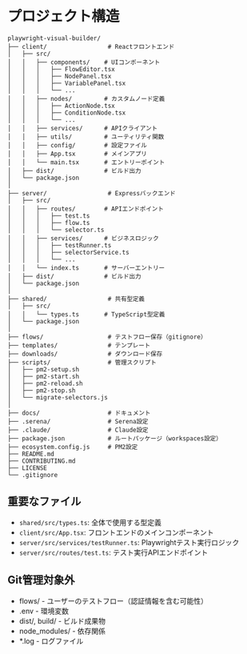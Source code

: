 # プロジェクト構造

```
playwright-visual-builder/
├── client/                 # Reactフロントエンド
│   ├── src/
│   │   ├── components/    # UIコンポーネント
│   │   │   ├── FlowEditor.tsx
│   │   │   ├── NodePanel.tsx
│   │   │   ├── VariablePanel.tsx
│   │   │   └── ...
│   │   ├── nodes/         # カスタムノード定義
│   │   │   ├── ActionNode.tsx
│   │   │   ├── ConditionNode.tsx
│   │   │   └── ...
│   │   ├── services/      # APIクライアント
│   │   ├── utils/         # ユーティリティ関数
│   │   ├── config/        # 設定ファイル
│   │   ├── App.tsx        # メインアプリ
│   │   └── main.tsx       # エントリーポイント
│   ├── dist/              # ビルド出力
│   └── package.json
│
├── server/                 # Expressバックエンド
│   ├── src/
│   │   ├── routes/        # APIエンドポイント
│   │   │   ├── test.ts
│   │   │   ├── flow.ts
│   │   │   └── selector.ts
│   │   ├── services/      # ビジネスロジック
│   │   │   ├── testRunner.ts
│   │   │   ├── selectorService.ts
│   │   │   └── ...
│   │   └── index.ts       # サーバーエントリー
│   ├── dist/              # ビルド出力
│   └── package.json
│
├── shared/                 # 共有型定義
│   ├── src/
│   │   └── types.ts       # TypeScript型定義
│   └── package.json
│
├── flows/                  # テストフロー保存（gitignore）
├── templates/              # テンプレート
├── downloads/              # ダウンロード保存
├── scripts/                # 管理スクリプト
│   ├── pm2-setup.sh
│   ├── pm2-start.sh
│   ├── pm2-reload.sh
│   ├── pm2-stop.sh
│   └── migrate-selectors.js
│
├── docs/                   # ドキュメント
├── .serena/                # Serena設定
├── .claude/                # Claude設定
├── package.json            # ルートパッケージ（workspaces設定）
├── ecosystem.config.js     # PM2設定
├── README.md
├── CONTRIBUTING.md
├── LICENSE
└── .gitignore
```

## 重要なファイル
- `shared/src/types.ts`: 全体で使用する型定義
- `client/src/App.tsx`: フロントエンドのメインコンポーネント
- `server/src/services/testRunner.ts`: Playwrightテスト実行ロジック
- `server/src/routes/test.ts`: テスト実行APIエンドポイント

## Git管理対象外
- flows/ - ユーザーのテストフロー（認証情報を含む可能性）
- .env - 環境変数
- dist/, build/ - ビルド成果物
- node_modules/ - 依存関係
- *.log - ログファイル